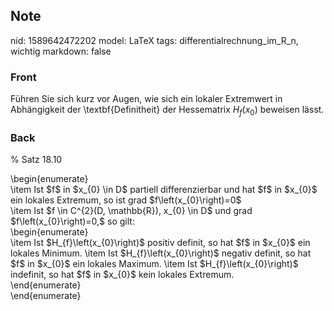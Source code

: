 ## Note
nid: 1589642472202
model: LaTeX
tags: differentialrechnung_im_R_n, wichtig
markdown: false

### Front
Führen Sie sich kurz vor Augen, wie sich ein lokaler Extremwert in Abhängigkeit der \textbf{Definitheit} der Hessematrix $H_{f}\left(x_{0}\right)$ beweisen lässt.

### Back
% Satz 18.10
<div>
  \begin{enumerate}
</div>
<div>
  \item <span>Ist $f$ in $x_{0} \in D$ partiell differenzierbar und
  hat $f$ in $x_{0}$ ein lokales Extremum, so ist grad
  $f\left(x_{0}\right)=0$</span>
</div>
<div>
<span>\item</span> <span style="background-color: rgb(255, 255, 
   255);">Ist $f \in C^{2}(D, \mathbb{R}), x_{0} \in D$ und grad
  $f\left(x_{0}\right)=0,$ so gilt:</span>
</div>
<div>
  \begin{enumerate}
</div>
<div>
  \item Ist $H_{f}\left(x_{0}\right)$ positiv definit, so hat $f$
  in $x_{0}$ ein lokales Minimum. \item Ist
  $H_{f}\left(x_{0}\right)$ negativ definit, so hat $f$ in $x_{0}$
  ein lokales Maximum. \item Ist $H_{f}\left(x_{0}\right)$
  indefinit, so hat $f$ in $x_{0}$ kein lokales Extremum.
</div>
<div>
  \end{enumerate}
</div>
<div>
  \end{enumerate}
</div>
